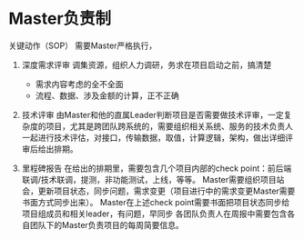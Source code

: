 # Master负责制
关键动作（SOP）
需要Master严格执行，

1. 深度需求评审
    调集资源，组织人力调研，务求在项目启动之前，搞清楚
    - 需求内容考虑的全不全面
    - 流程、数据、涉及金额的计算，正不正确

2. 技术评审
由Master和他的直属Leader判断项目是否需要做技术评审，一定复杂度的项目，尤其是跨团队跨系统的，需要组织相关系统、服务的技术负责人一起进行技术评估，对接口，传输数据，取值，计算逻辑，架构，做出详细评审后给出排期。

3. 里程碑报告
在给出的排期里，需要包含几个项目内部的check point：前后端联调/技术联调，提测，非功能测试，上线，等等。
Master需要组织项目站会，更新项目状态，同步问题，需求变更（项目进行中的需求变更Master需要书面方式同步出来）。
Master在上述check point需要书面把项目状态同步给项目组成员和相关leader，有问题，早同步
各团队负责人在周报中需要包含各自团队下的Master负责项目的每周简要信息。




